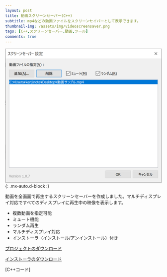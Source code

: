 ```yaml
---
layout: post
title: 動画スクリーンセーバー(C++)
subtitle: mp4などの動画ファイルをスクリーンセイバーとして表示できます。
thumbnail-img: /assets/img/videoscreensaver.png
tags: [C++,スクリーンセーバー,動画,ツール]
comments: true
---
```


![](/assets/img/videoscreensaver.png){: .mx-auto.d-block :}

動画を全画面で再生するスクリーンセーバーを作成しました。マルチディスプレイ対応ですべてのディスプレイに再生中の映像を表示します。

- 複数動画を指定可能
- ミュート機能
- ランダム再生
- マルチディスプレイ対応
- インストーラ（インストール/アンインストール）付き

[プロジェクトのダウンロード](https://github.com/kenjinote/videoscreensaver/archive/master.zip)

[インストーラのダウンロード](https://github.com/kenjinote/VideoScreensaver/releases/latest)

[C++コード]
<script src="https://gist.github.com/kenjinote/e73cb7c9c899c260a5b78e391dc3f172.js"></script>
